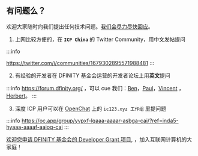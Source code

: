 ## 有问题么？

欢迎大家随时向我们提出任何技术问题。[我们会尽力尽快回应](https://ic123.xyz/docs/dev-resources/dev-grants/#communicate)。

1. 上网比较方便的，在 **`ICP China`** 的 Twitter Community，用中文发帖提问

  :::info
  
  https://twitter.com/i/communities/1679302895571988481
  :::

2. 有经验的开发者在 DFINITY 基金会运营的开发者论坛上用**英文**提问

  :::info
  https://forum.dfinity.org/ ，可以 cue 我们：[Ben](https://forum.dfinity.org/u/benji/summary)，[Paul](https://forum.dfinity.org/u/PaulLiu/summary)，[Vincent](https://forum.dfinity.org/u/vincentzhang/summary) ，[Herbert](https://forum.dfinity.org/u/zire/summary)。
  :::

3. 深度 ICP 用户可以在 [OpenChat](https://oc.app/?ref=inda5-hyaaa-aaaaf-aaioq-cai) 上的 `ic123.xyz 工作组` 里提问题

  :::info
  https://oc.app/group/yvpxf-lqaaa-aaaar-asbga-cai/?ref=inda5-hyaaa-aaaaf-aaioq-cai
  :::

  [欢迎您申请 DFINITY 基金会的 Developer Grant 项目](https://ic123.xyz/docs/dev-resources/dev-grants/), ，加入互联网计算机的大家庭！